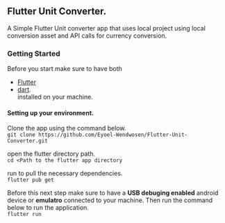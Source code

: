 ## Flutter Unit Converter. 

A Simple Flutter Unit converter app that uses local project using local conversion asset and API calls for currency conversion.

### Getting Started
Before you start make sure to have both 
 - [Flutter](https://flutter.dev/docs/get-started/install?gclid=CjwKCAjwjqT5BRAPEiwAJlBuBVqgZ_JE9IpihhBR-d5XQkKsRxZpfSrbzLmJ9pO9Zehsdykw2kOIfxoClaQQAvD_BwE&gclsrc=aw.ds)
 - [dart](https://dart.dev/get-dart).    
installed on your machine. 

#### Setting up your environment. 

Clone the app using the command below.     
`git clone https://github.com/Eyoel-Wendwosen/Flutter-Unit-Converter.git `

open the flutter directory path.    
`cd <Path to the flutter app directory`

run to pull the necessary dependencies.     
`flutter pub get`

Before this next step make sure to have a **USB debuging enabled** android device or **emulatro** connected to your machine. Then run the command below to run the application.     
`flutter run`
